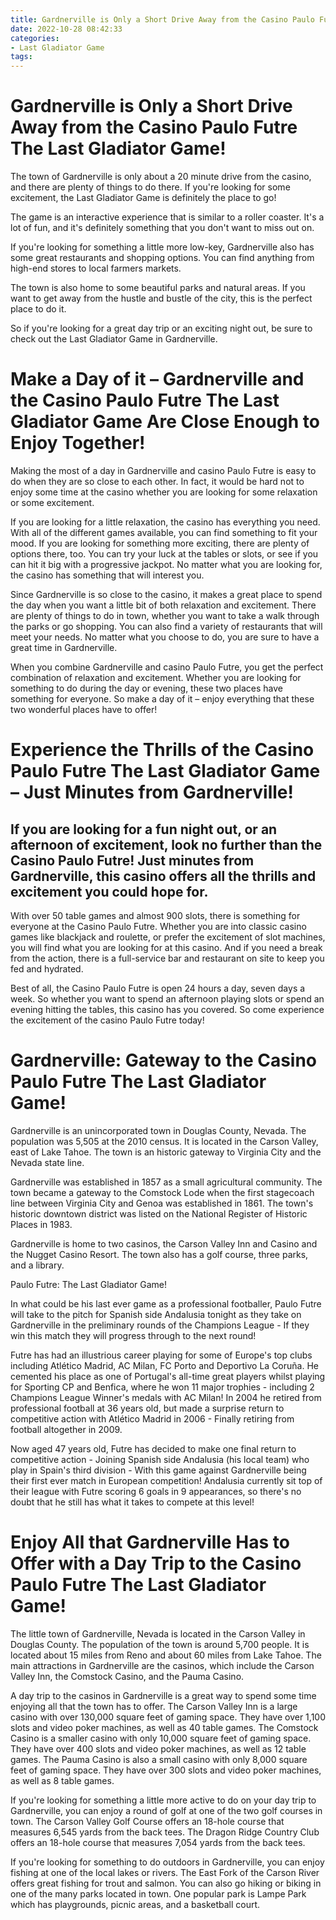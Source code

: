 ```yaml
---
title: Gardnerville is Only a Short Drive Away from the Casino Paulo Futre The Last Gladiator Game!
date: 2022-10-28 08:42:33
categories:
- Last Gladiator Game
tags:
---
```



#  Gardnerville is Only a Short Drive Away from the Casino Paulo Futre The Last Gladiator Game!

The town of Gardnerville is only about a 20 minute drive from the casino, and there are plenty of things to do there. If you're looking for some excitement, the Last Gladiator Game is definitely the place to go!

The game is an interactive experience that is similar to a roller coaster. It's a lot of fun, and it's definitely something that you don't want to miss out on.

If you're looking for something a little more low-key, Gardnerville also has some great restaurants and shopping options. You can find anything from high-end stores to local farmers markets.

The town is also home to some beautiful parks and natural areas. If you want to get away from the hustle and bustle of the city, this is the perfect place to do it.

So if you're looking for a great day trip or an exciting night out, be sure to check out the Last Gladiator Game in Gardnerville.

#  Make a Day of it – Gardnerville and the Casino Paulo Futre The Last Gladiator Game Are Close Enough to Enjoy Together!

Making the most of a day in Gardnerville and casino Paulo Futre is easy to do when they are so close to each other. In fact, it would be hard not to enjoy some time at the casino whether you are looking for some relaxation or some excitement.

If you are looking for a little relaxation, the casino has everything you need. With all of the different games available, you can find something to fit your mood. If you are looking for something more exciting, there are plenty of options there, too. You can try your luck at the tables or slots, or see if you can hit it big with a progressive jackpot. No matter what you are looking for, the casino has something that will interest you.

Since Gardnerville is so close to the casino, it makes a great place to spend the day when you want a little bit of both relaxation and excitement. There are plenty of things to do in town, whether you want to take a walk through the parks or go shopping. You can also find a variety of restaurants that will meet your needs. No matter what you choose to do, you are sure to have a great time in Gardnerville.

When you combine Gardnerville and casino Paulo Futre, you get the perfect combination of relaxation and excitement. Whether you are looking for something to do during the day or evening, these two places have something for everyone. So make a day of it – enjoy everything that these two wonderful places have to offer!

#  Experience the Thrills of the Casino Paulo Futre The Last Gladiator Game – Just Minutes from Gardnerville!

## If you are looking for a fun night out, or an afternoon of excitement, look no further than the Casino Paulo Futre! Just minutes from Gardnerville, this casino offers all the thrills and excitement you could hope for.

With over 50 table games and almost 900 slots, there is something for everyone at the Casino Paulo Futre. Whether you are into classic casino games like blackjack and roulette, or prefer the excitement of slot machines, you will find what you are looking for at this casino. And if you need a break from the action, there is a full-service bar and restaurant on site to keep you fed and hydrated.

Best of all, the Casino Paulo Futre is open 24 hours a day, seven days a week. So whether you want to spend an afternoon playing slots or spend an evening hitting the tables, this casino has you covered. So come experience the excitement of the casino Paulo Futre today!

#  Gardnerville: Gateway to the Casino Paulo Futre The Last Gladiator Game!

Gardnerville is an unincorporated town in Douglas County, Nevada. The population was 5,505 at the 2010 census. It is located in the Carson Valley, east of Lake Tahoe. The town is an historic gateway to Virginia City and the Nevada state line.

Gardnerville was established in 1857 as a small agricultural community. The town became a gateway to the Comstock Lode when the first stagecoach line between Virginia City and Genoa was established in 1861. The town's historic downtown district was listed on the National Register of Historic Places in 1983.

Gardnerville is home to two casinos, the Carson Valley Inn and Casino and the Nugget Casino Resort. The town also has a golf course, three parks, and a library.

Paulo Futre: The Last Gladiator Game!

In what could be his last ever game as a professional footballer, Paulo Futre will take to the pitch for Spanish side Andalusia tonight as they take on Gardnerville in the preliminary rounds of the Champions League - If they win this match they will progress through to the next round!

Futre has had an illustrious career playing for some of Europe's top clubs including Atlético Madrid, AC Milan, FC Porto and Deportivo La Coruña. He cemented his place as one of Portugal's all-time great players whilst playing for Sporting CP and Benfica, where he won 11 major trophies - including 2 Champions League Winner's medals with AC Milan! In 2004 he retired from professional football at 36 years old, but made a surprise return to competitive action with Atlético Madrid in 2006 - Finally retiring from football altogether in 2009.

Now aged 47 years old, Futre has decided to make one final return to competitive action - Joining Spanish side Andalusia (his local team) who play in Spain's third division - With this game against Gardnerville being their first ever match in European competition! Andalusia currently sit top of their league with Futre scoring 6 goals in 9 appearances, so there's no doubt that he still has what it takes to compete at this level!

#  Enjoy All that Gardnerville Has to Offer with a Day Trip to the Casino Paulo Futre The Last Gladiator Game!

The little town of Gardnerville, Nevada is located in the Carson Valley in Douglas County. The population of the town is around 5,700 people. It is located about 15 miles from Reno and about 60 miles from Lake Tahoe. The main attractions in Gardnerville are the casinos, which include the Carson Valley Inn, the Comstock Casino, and the Pauma Casino.

A day trip to the casinos in Gardnerville is a great way to spend some time enjoying all that the town has to offer. The Carson Valley Inn is a large casino with over 130,000 square feet of gaming space. They have over 1,100 slots and video poker machines, as well as 40 table games. The Comstock Casino is a smaller casino with only 10,000 square feet of gaming space. They have over 400 slots and video poker machines, as well as 12 table games. The Pauma Casino is also a small casino with only 8,000 square feet of gaming space. They have over 300 slots and video poker machines, as well as 8 table games.

If you're looking for something a little more active to do on your day trip to Gardnerville, you can enjoy a round of golf at one of the two golf courses in town. The Carson Valley Golf Course offers an 18-hole course that measures 6,545 yards from the back tees. The Dragon Ridge Country Club offers an 18-hole course that measures 7,054 yards from the back tees.

If you're looking for something to do outdoors in Gardnerville, you can enjoy fishing at one of the local lakes or rivers. The East Fork of the Carson River offers great fishing for trout and salmon. You can also go hiking or biking in one of the many parks located in town. One popular park is Lampe Park which has playgrounds, picnic areas, and a basketball court.